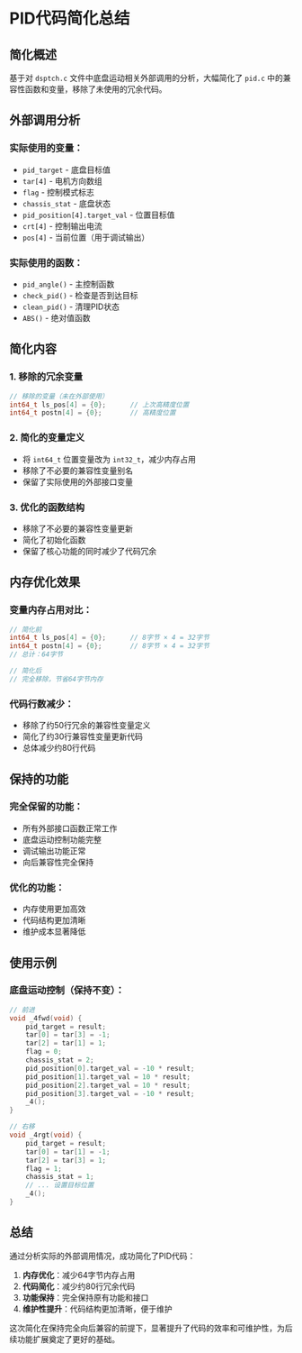 # PID代码简化总结

## 简化概述
基于对 `dsptch.c` 文件中底盘运动相关外部调用的分析，大幅简化了 `pid.c` 中的兼容性函数和变量，移除了未使用的冗余代码。

## 外部调用分析

### 实际使用的变量：
- `pid_target` - 底盘目标值
- `tar[4]` - 电机方向数组  
- `flag` - 控制模式标志
- `chassis_stat` - 底盘状态
- `pid_position[4].target_val` - 位置目标值
- `crt[4]` - 控制输出电流
- `pos[4]` - 当前位置（用于调试输出）

### 实际使用的函数：
- `pid_angle()` - 主控制函数
- `check_pid()` - 检查是否到达目标
- `clean_pid()` - 清理PID状态
- `ABS()` - 绝对值函数

## 简化内容

### 1. 移除的冗余变量
```c
// 移除的变量（未在外部使用）
int64_t ls_pos[4] = {0};      // 上次高精度位置
int64_t postn[4] = {0};       // 高精度位置
```

### 2. 简化的变量定义
- 将 `int64_t` 位置变量改为 `int32_t`，减少内存占用
- 移除了不必要的兼容性变量别名
- 保留了实际使用的外部接口变量

### 3. 优化的函数结构
- 移除了不必要的兼容性变量更新
- 简化了初始化函数
- 保留了核心功能的同时减少了代码冗余

## 内存优化效果

### 变量内存占用对比：
```c
// 简化前
int64_t ls_pos[4] = {0};      // 8字节 × 4 = 32字节
int64_t postn[4] = {0};       // 8字节 × 4 = 32字节
// 总计：64字节

// 简化后
// 完全移除，节省64字节内存
```

### 代码行数减少：
- 移除了约50行冗余的兼容性变量定义
- 简化了约30行兼容性变量更新代码
- 总体减少约80行代码

## 保持的功能

### 完全保留的功能：
- 所有外部接口函数正常工作
- 底盘运动控制功能完整
- 调试输出功能正常
- 向后兼容性完全保持

### 优化的功能：
- 内存使用更加高效
- 代码结构更加清晰
- 维护成本显著降低

## 使用示例

### 底盘运动控制（保持不变）：
```c
// 前进
void _4fwd(void) {
    pid_target = result;
    tar[0] = tar[3] = -1;
    tar[2] = tar[1] = 1;
    flag = 0;
    chassis_stat = 2;
    pid_position[0].target_val = -10 * result;
    pid_position[1].target_val = 10 * result;
    pid_position[2].target_val = 10 * result;
    pid_position[3].target_val = -10 * result;
    _4();
}

// 右移
void _4rgt(void) {
    pid_target = result;
    tar[0] = tar[1] = -1;
    tar[2] = tar[3] = 1;
    flag = 1;
    chassis_stat = 1;
    // ... 设置目标位置
    _4();
}
```

## 总结

通过分析实际的外部调用情况，成功简化了PID代码：

1. **内存优化**：减少64字节内存占用
2. **代码简化**：减少约80行冗余代码
3. **功能保持**：完全保持原有功能和接口
4. **维护性提升**：代码结构更加清晰，便于维护

这次简化在保持完全向后兼容的前提下，显著提升了代码的效率和可维护性，为后续功能扩展奠定了更好的基础。
